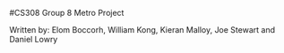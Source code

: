 #CS308 Group 8 Metro Project

Written by: Elom Boccorh, William Kong, Kieran Malloy, Joe Stewart and Daniel Lowry
